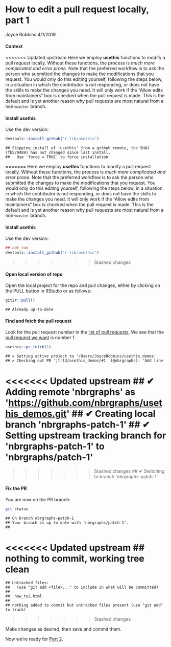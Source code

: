How to edit a pull request locally, part 1
================
Joyce Robbins
4/1/2019

#### Context

<<<<<<< Updated upstream
Here we employ **usethis** functions to modify a pull request
locally. Without these functions, the process is *much more complicated
and error prone*. Note that the preferred workflow is to ask the person
who submitted the changes to make the modifications that you request.
You would only do this editing yourself, following the steps below, in a
situation in which the contributor is not responding, or does not have
the skills to make the changes you need. It will only work if the
“Allow edits from maintainers” box is checked when the pull request is
made. This is the default and is yet another reason why pull requests are
most natural from a non-`master` branch.

#### Install **usethis**

Use the dev
    version:

``` r
devtools::install_github("r-lib/usethis")
```

    ## Skipping install of 'usethis' from a github remote, the SHA1 (fb570489) has not changed since last install.
    ##   Use `force = TRUE` to force installation

=======
Here we employ **usethis** functions to modify a pull request locally.
Without these functions, the process is *much more complicated and error
prone*. Note that the preferred workflow is to ask the person who
submitted the changes to make the modifications that you request. You
would only do this editing yourself, following the steps below, in a
situation in which the contributor is not responding, or does not have
the skills to make the changes you need. It will only work if the “Allow
edits from maintainers” box is checked when the pull request is made.
This is the default and is yet another reason why pull requests are most
natural from a non-`master` branch.

#### Install **usethis**

Use the dev version:

``` r
## not run
devtools::install_github("r-lib/usethis")
```

>>>>>>> Stashed changes
#### Open local version of repo

Open the local project for the repo and pull changes, either by clicking
on the PULL button in RStudio or as follows:

``` r
git2r::pull()
```

    ## Already up-to-date

#### Find and fetch the pull request

Look for the pull request number in the [list of pull
requests](https://github.com/jtr13/usethis_demos/pulls). We see that the
[pull request we want](https://github.com/jtr13/usethis_demos/pull/1) is
number 1.

``` r
usethis::pr_fetch(1)
```

    ## ✔ Setting active project to '/Users/JoyceRobbins/usethis_demos'
    ## ✔ Checking out PR 'jtr13/usethis_demos/#1' (@nbrgraphs): 'Add line'
<<<<<<< Updated upstream
    ## ✔ Adding remote 'nbrgraphs' as 'https://github.com/nbrgraphs/usethis_demos.git'
    ## ✔ Creating local branch 'nbrgraphs-patch-1'
    ## ✔ Setting upstream tracking branch for 'nbrgraphs-patch-1' to 'nbrgraphs/patch-1'
=======
>>>>>>> Stashed changes
    ## ✔ Switching to branch 'nbrgraphs-patch-1'

#### Fix the PR

You are now on the PR branch:

``` bash
git status
```

    ## On branch nbrgraphs-patch-1
    ## Your branch is up to date with 'nbrgraphs/patch-1'.
    ## 
<<<<<<< Updated upstream
    ## nothing to commit, working tree clean
=======
    ## Untracked files:
    ##   (use "git add <file>..." to include in what will be committed)
    ## 
    ##  how_to2.html
    ## 
    ## nothing added to commit but untracked files present (use "git add" to track)
>>>>>>> Stashed changes

Make changes as desired, then save and commit them.

Now we’re ready for [Part 2](how_to2.md).
